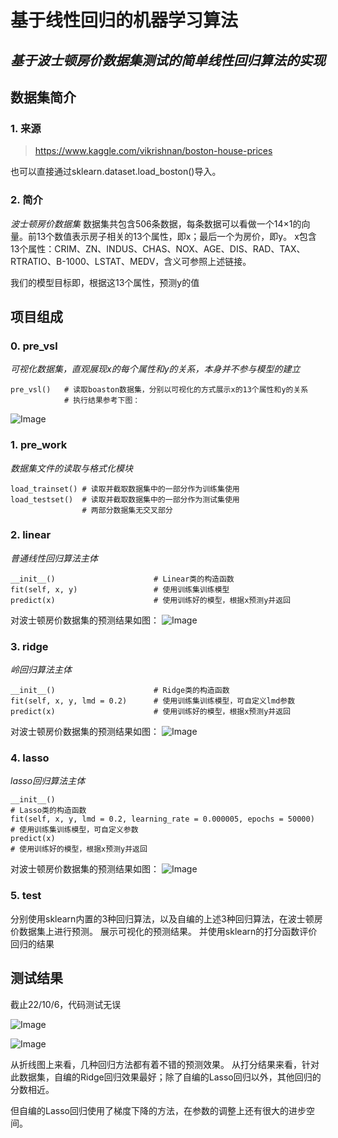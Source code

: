 # 基于线性回归的机器学习算法
*基于波士顿房价数据集测试的简单线性回归算法的实现*
---

## 数据集简介
### 1. 来源
>  https://www.kaggle.com/vikrishnan/boston-house-prices

也可以直接通过sklearn.dataset.load_boston()导入。

### 2. 简介
*波士顿房价数据集*
数据集共包含506条数据，每条数据可以看做一个14×1的向量。前13个数值表示房子相关的13个属性，即x；最后一个为房价，即y。
x包含13个属性：CRIM、ZN、INDUS、CHAS、NOX、AGE、DIS、RAD、TAX、RTRATIO、B-1000、LSTAT、MEDV，含义可参照上述链接。

我们的模型目标即，根据这13个属性，预测y的值


## 项目组成
### 0. pre_vsl
*可视化数据集，直观展现x的每个属性和y的关系，本身并不参与模型的建立*

    pre_vsl()   # 读取boaston数据集，分别以可视化的方式展示x的13个属性和y的关系
                # 执行结果参考下图：

![Image](https://github.com/BB-Fly/FuDan-2022-DeepLearning/blob/main/img/img1.jpg)

### 1. pre_work
*数据集文件的读取与格式化模块*

    load_trainset() # 读取并截取数据集中的一部分作为训练集使用
    load_testset()  # 读取并截取数据集中的一部分作为测试集使用
                    # 两部分数据集无交叉部分

### 2. linear
*普通线性回归算法主体*

    __init__()                      # Linear类的构造函数
    fit(self, x, y)                 # 使用训练集训练模型
    predict(x)                      # 使用训练好的模型，根据x预测y并返回

对波士顿房价数据集的预测结果如图：
![Image](https://github.com/BB-Fly/FuDan-2022-DeepLearning/blob/main/img/img1.jpg)

### 3. ridge
*岭回归算法主体*

    __init__()                      # Ridge类的构造函数
    fit(self, x, y, lmd = 0.2)      # 使用训练集训练模型，可自定义lmd参数
    predict(x)                      # 使用训练好的模型，根据x预测y并返回

对波士顿房价数据集的预测结果如图：
![Image](https://github.com/BB-Fly/FuDan-2022-DeepLearning/blob/main/img/img1.jpg)

### 4. lasso
*lasso回归算法主体*

    __init__()                                                              # Lasso类的构造函数
    fit(self, x, y, lmd = 0.2, learning_rate = 0.000005, epochs = 50000)    # 使用训练集训练模型，可自定义参数
    predict(x)                                                              # 使用训练好的模型，根据x预测y并返回

对波士顿房价数据集的预测结果如图：
![Image](https://github.com/BB-Fly/FuDan-2022-DeepLearning/blob/main/img/img1.jpg)

### 5. test
分别使用sklearn内置的3种回归算法，以及自编的上述3种回归算法，在波士顿房价数据集上进行预测。
展示可视化的预测结果。
并使用sklearn的打分函数评价回归的结果

## 测试结果

截止22/10/6，代码测试无误

![Image](https://github.com/BB-Fly/FuDan-2022-DeepLearning/blob/main/img/img1.jpg)

![Image](https://github.com/BB-Fly/FuDan-2022-DeepLearning/blob/main/img/img2.jpg)

从折线图上来看，几种回归方法都有着不错的预测效果。
从打分结果来看，针对此数据集，自编的Ridge回归效果最好；除了自编的Lasso回归以外，其他回归的分数相近。

但自编的Lasso回归使用了梯度下降的方法，在参数的调整上还有很大的进步空间。